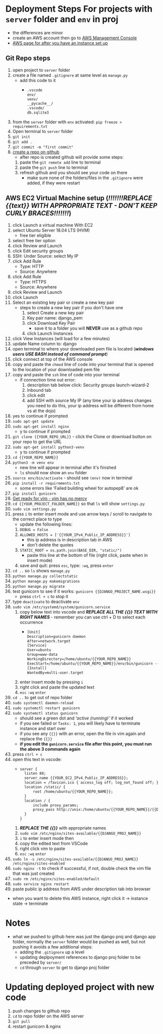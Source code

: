 # Deployment Steps For projects with `server` folder and `env` in proj
- the differences are minor
- create an AWS account then go to [AWS Management Console](https://us-west-1.console.aws.amazon.com/console/home?region=us-west-1)
- [AWS page for after you have an instance set up](https://us-west-1.console.aws.amazon.com/ec2/v2/home?region=us-west-1#Instances:sort=instanceId)

## Git Repo steps
1. open project to `server` folder
2. create a file named `.gitignore` at same level as `manage.py`
    - add this code to it
      - ``` txt
        .vscode
        env/
        venv/
        __pycache__/
        .vscode/
        db.sqlite3
        ```
3. from the `server` folder with `env` activated: `pip freeze > requirements.txt`
4. Open terminal to `server` folder
5. `git init`
6. `git add .`
7. `git commit -m "first commit"`
8. [create a repo on github](https://github.com/new)
    - after repo is created github will provide some steps:
    1. paste the `git remote add` line to terminal
    2. paste the `git push` line to terminal
    3. refresh github and you should see your code on there
        - make sure none of the folders/files in the `.gitignore` were added, if they were restart

## AWS EC2 Virtual Machine setup (***!!!!!!!REPLACE {{text}} WITH APPROPRIATE TEXT - DON'T KEEP CURLY BRACES!!!!!!!***)
1. click Launch a virtual machine With EC2
2. select Ubuntu Server 18.04 LTS (HVM)
    - free tier eligible
3. select free tier option
4. click Review and Launch
5. click Edit security groups
6. SSH: Under Source: select My IP
7. click Add Rule
    - Type: HTTP
    - Source: Anywhere
8. click Add Rule
    - Type: HTTPS
    - Source: Anywhere
9. click Review and Launch
10. click Launch
11. Select an existing key pair or create a new key pair
    - steps to create a new key pair if you don't have one
      1. select Create a new key pair
      2. Key pair name: django_pem
      3. click Download Key Pair
          - save it to a folder you will **NEVER** use as a github repo
      4. click Launch Instances
12. click View Instances (will load for a few minutes)
13. update Name column to: django
14. open terminal to where your downloaded pem file is located (***windows users USE BASH instead of command prompt***)
15. click connect at top of the AWS console
16. copy and paste the `chmod` line of code into your terminal that is opened to the location of your downloaded pem file
17. copy and paste the `ssh` line of code into your terminal
    - if connection time out error:
      1. description tab below click: Security groups launch-wizard-2
      2. Inbound tab
      3. click edit
      4. add SSH with source My IP (any time your ip address changes you need to do this, your ip address will be different from home vs at the dojo)
18. yes to continue if prompted
19. `sudo apt-get update`
20. `sudo apt-get install nginx`
    - y to continue if prompted
21. `git clone {{YOUR_REPO_URL}}` - click the Clone or download button on your repo to get the URL
22. `sudo apt-get install python3-venv`
    - y to continue if prompted
23. `cd {{YOUR_REPO_NAME}}`
24. `python3 -m venv env`
    - new line will appear in terminal after it's finished
    - `ls` should now show an `env` folder
25. `source env/bin/activate` - should see `(env)` now in terminal
26. `pip install -r requirements.txt`
    - some errors like 'Failed building wheel for autopep8' are ok
27. `pip install gunicorn`
28. [Get ready for vim - vim has no mercy](http://learn.codingdojo.com/m/119/6138/42637)
29. `cd {{YOUR_PROJECT_FOLDER_NAME}}` so that `ls` will show `settings.py`
28. `sudo vim settings.py`
29. press `i` to enter insert mode and use arrow keys / scroll to navigate to the correct place to type
    - update the following lines:
    1. `DEBUG = False`
    2. `ALLOWED_HOSTS = ['{{YOUR_IPv4_Public_IP_ADDRESS}}']`
        - this ip address is in description tab in AWS
        - don't delete the quotes
    3. `STATIC_ROOT = os.path.join(BASE_DIR, "static/")`
        - paste this line at the bottom of file (right click, paste when in insert mode)
    4. save and quit: press `esc`, type: `:wq`, press `enter`
30. `cd ..` so `ls` shows `manage.py`
31. `python manage.py collectstatic`
32. `python manage.py makemigrations`
33. `python manage.py migrate`
34. test gunicorn to see if it works: `gunicorn {{DJANGO_PROJECT_NAME.wsgi}}`
    - press `ctrl + c` to stop it
35. type `deactivate` to deactivate `env`
36. `sudo vim /etc/systemd/system/gunicorn.service`
    1. copy below text into vscode and ***REPLACE ALL THE {{}} TEXT WITH RIGHT NAMES*** - remember you can use ctrl + D to select each occurrence
        - ``` txt
          [Unit]
          Description=gunicorn daemon
          After=network.target
          [Service]
          User=ubuntu
          Group=www-data
          WorkingDirectory=/home/ubuntu/{{YOUR_REPO_NAME}}
          ExecStart=/home/ubuntu/{{YOUR_REPO_NAME}}/env/bin/gunicorn --workers 3 --bind unix:/home/ubuntu/{{YOUR_REPO_NAME}}/{{DJANGO_PROJ_NAME}}.sock {{DJANGO_PROJ_NAME}}.wsgi:application
          [Install]
          WantedBy=multi-user.target
          ```
    2. enter insert mode by pressing `i`
    3. right click and paste the updated text
    4. `esc` `:wq` `enter`
37. `cd ..` to get out of repo folder
38. `sudo systemctl daemon-reload`
39. `sudo systemctl restart gunicorn`
40. `sudo systemctl status gunicorn`
    - should see a green dot and *'active (running)'* if it worked
    - if you see failed or `Tasks: 1`, you will likely have to terminate instance and start over
    - if you see any `{{}}` with an error, open the file in vim again and replace the `{{}}`
    - **if you edit the `gunicorn.service` file after this point, you must run the above 3 commands again**
41. press `ctrl + c`
42. open this text in vscode:
    - ``` txt
      server {
        listen 80;
        server_name {{YOUR_EC2_IPv4_Public_IP_ADDRESS}};
        location = /favicon.ico { access_log off; log_not_found off; }
        location /static/ {
            root /home/ubuntu/{{YOUR_REPO_NAME}};
        }
        location / {
            include proxy_params;
            proxy_pass http://unix:/home/ubuntu/{{YOUR_REPO_NAME}}/{{DJANGO_PROJ_NAME}}.sock;
        }
      }
      ```
    1. ***REPLACE THE {{}}*** with appropriate names
    2. `sudo vim /etc/nginx/sites-available/{{DJANGO_PROJ_NAME}}`
    3. `i` to enter insert mode then
    4. copy the edited text from VSCode
    5. right click vim to paste
    6. `esc` `:wq` `enter`
43. `sudo ln -s /etc/nginx/sites-available/{{DJANGO_PROJ_NAME}} /etc/nginx/sites-enabled`
44. `sudo nginx -t` to check if successful, if not, double check the vim file that was just created
45. `sudo rm /etc/nginx/sites-enabled/default`
46. `sudo service nginx restart`
47. paste public ip address from AWS under description tab into browser
- when you want to delete this AWS instance, right click it -> instance state -> terminate

# Notes
- what we pushed to github here was just the django proj and django app folder, normally the `server` folder would be pushed as well, but not pushing it avoids a few additional steps:
  - adding the `.gitignore` up a level
  - updating deplpoyment references to django proj folder to be preceded by `server/`
  - `cd` through `server` to get to django proj folder

# Updating deployed project with new code
1. push changes to github repo
2. `cd` to repo folder on the AWS server
3. `git pull`
4. restart gunicorn & nginx